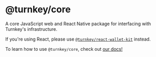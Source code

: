 # @turnkey/core

A core JavaScript web and React Native package for interfacing with Turnkey's infrastructure.

If you're using React, please use [`@turnkey/react-wallet-kit`](https://www.npmjs.com/package/@turnkey/react-wallet-kit) instead.

To learn how to use `@turnkey/core`, check out [our docs!](https://docs.turnkey.com/sdks/typescript-frontend)
